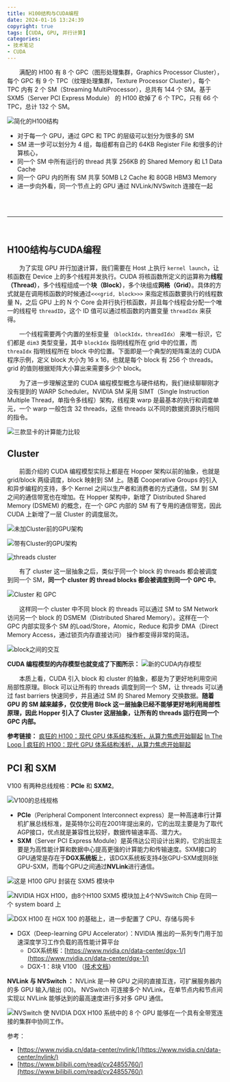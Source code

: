 ```yaml
---
title: H100结构与CUDA编程
date: 2024-01-16 13:24:39
copyright: true
tags: [CUDA, GPU, 并行计算]
categories:
- 技术笔记
- CUDA
---
```





&emsp;&emsp;满配的 H100 有 8 个 GPC（图形处理集群，Graphics Processor Cluster），每个 GPC 有 9 个 TPC（纹理处理集群，Texture Processor Cluster），每个 TPC 内有 2 个 SM（Streaming MultiProcessor），总共有 144 个 SM。基于 SXM5（Server PCI Express Module） 的 H100 砍掉了 6 个 TPC，只有 66 个 TPC，总计 132 个 SM。

<!--more-->



![简化的H100结构](/images/H100结构与CUDA编程/简化的H100结构.png)


- 对于每一个 GPU，通过 GPC 和 TPC 的层级可以划分为很多的 SM
- SM 进一步可以划分为 4 组，每组都有自己的 64KB Register File 和很多的计算核心，
- 同一个 SM 中所有运行的 thread 共享 256KB 的 Shared Memory 和 L1 Data Cache
- 同一个 GPU 内的所有 SM 共享 50MB L2 Cache 和 80GB HBM3 Memory
- 进一步向外看，同一个节点上的 GPU 通过 NVLink/NVSwitch 连接在一起


<br/><br/>

---

<br/>


## H100结构与CUDA编程

&emsp;&emsp;为了实现 GPU 并行加速计算，我们需要在 Host  上执行  `kernel launch`，让核函数在  Device 上的多个线程并发执行。CUDA 将核函数所定义的运算称为**线程（Thread）**，多个线程组成一个**块（Block）**，多个块组成**网格（Grid）**。具体的方式就是在调用核函数的时候通过`<<<grid, block>>>` 来指定核函数要执行的线程数量 N，之后 GPU 上的 N 个 Core 会并行执行核函数，并且每个线程会分配一个唯一的线程号 `threadID`，这个 ID 值可以通过核函数的内置变量 `threadIdx` 来获得。

&emsp;&emsp;一个线程需要两个内置的坐标变量 `（blockIdx，threadIdx）` 来唯一标识，它们都是 `dim3` 类型变量，其中 `blockIdx` 指明线程所在 grid 中的位置，而 `threaIdx` 指明线程所在 block 中的位置。下面即是一个典型的矩阵乘法的 CUDA 程序示例，定义 block 大小为 16 x 16，也就是每个 block 有 256 个 threads。grid 的值则根据矩阵大小算出来需要多少个 block。

&emsp;&emsp;为了进一步理解这里的 CUDA 编程模型概念与硬件结构，我们继续聊聊刚才没有提到的 WARP Scheduler。NVIDIA SM 采用 SIMT（Single Instruction Multiple Thread，单指令多线程）架构，线程束 warp 是最基本的执行和调度单元，一个 warp 一般包含 32 threads，这些 threads 以不同的数据资源执行相同的指令。

![三款显卡的计算能力比较](/images/H100结构与CUDA编程/三款显卡的计算能力比较.png)


## Cluster

&emsp;&emsp;前面介绍的 CUDA 编程模型实际上都是在 Hopper 架构以前的抽象，也就是 grid/block 两级调度，block 映射到 SM 上。随着 Cooperative Groups 的引入和异步编程的支持，多个 Kernel 之间以生产者和消费者的方式通信，SM 到 SM 之间的通信带宽也在增加。在 Hopper 架构中，新增了 Distributed Shared Memory (DSMEM) 的概念，在一个 GPC 内部的 SM 有了专用的通信带宽，因此 CUDA 上新增了一层 Cluster 的调度层次。

![未加Cluster前的GPU架构](/images/H100结构与CUDA编程/未加Cluster前的GPU架构.png)

![带有Cluster的GPU架构](/images/H100结构与CUDA编程/带有Cluster的GPU架构.png)

![threads cluster](/images/H100结构与CUDA编程/threads_cluster.png)


&emsp;&emsp;有了 cluster 这一层抽象之后，类似于同一个 block 的 threads 都会被调度到同一个 SM，**同一个 cluster 的 thread blocks 都会被调度到同一个 GPC 中**。

![Cluster 和 GPC](/images/H100结构与CUDA编程/ClusterGPC.png)


&emsp;&emsp;这样同一个 cluster 中不同 block 的 threads 可以通过 SM to SM Network 访问另一个 block 的 DSMEM（Distributed Shared Memory）。这样在一个 GPC 内部实现多个 SM 的Load/Store，Atomic，Reduce 和异步 DMA（Direct Memory Access，通过锁页内存直接访问） 操作都变得非常的简洁。

![block之间的交互](/images/H100结构与CUDA编程/block之间的交互.png)


**CUDA 编程模型的内存模型也就变成了下图所示：**
![新的CUDA内存模型](/images/H100结构与CUDA编程/新的CUDA内存模型.png)


&emsp;&emsp;本质上看，CUDA 引入 block 和 cluster 的抽象，都是为了更好地利用空间局部性原理。Block 可以让所有的 threads 调度到同一个 SM，让 threads 可以通过 fast barriers 快速同步，并且通过 SM 的 Shared Memory 交换数据。**随着 GPU 的 SM 越来越多，仅仅使用 Block 这一层抽象已经不能够更好地利用局部性原理，因此 Hopper 引入了 Cluster 这层抽象，让所有的 threads 运行在同一个 GPC 内部。**

**参考链接：**
[疯狂的 H100：现代 GPU 体系结构浅析，从算力焦虑开始聊起](https://mp.weixin.qq.com/s/ccSHfgus5GvG6OleeOfglw)
[In The Loop | 疯狂的 H100：现代 GPU 体系结构浅析，从算力焦虑开始聊起](https://loop.houmin.site/context/gpu-arch/)



## PCI 和 SXM
V100 有两种总线规格：**PCIe** 和 **SXM2**。

![V100的总线规格](/images/H100结构与CUDA编程/V100的总线规格.png)


- **PCIe**（Peripheral Component Interconnect express）是一种高速串行计算机扩展总线标准，是英特尔公司在2001年提出来的，它的出现主要是为了取代AGP接口，优点就是兼容性比较好，数据传输速率高、潜力大。
- **SXM**（Server PCI Express Module）是英伟达公司设计出来的，它的出现主要是为高性能计算和数据中心提高更强的计算能力和传输速度。SXM接口的GPU通常是存在于**DGX系统板**上，该DGX系统板支持4张GPU-SXM或则8张GPU-SXM，而每个GPU之间通过**NVLink**进行通信。 

![这是 H100 GPU 封装在 SXM5 模块中](/images/H100结构与CUDA编程/SXM5模块.png)

![NVIDIA HGX H100，由8个H100 SXM5 模块加上4个NVSwitch Chip 在同一个 system board 上](/images/H100结构与CUDA编程/HGX.png)

![DGX H100 在 HGX 100 的基础上，进一步配置了 CPU、存储与网卡](/images/H100结构与CUDA编程/DGX.png)


- DGX（Deep-learning GPU Accelerator）：NVIDIA 推出的一系列专门用于加速深度学习工作负载的高性能计算平台
   - DGX系统板：[https://www.nvidia.cn/data-center/dgx-1/](https://www.nvidia.cn/data-center/dgx-1/)
   - DGX-1：8块 V100 （[技术文档](https://www.nvidia.cn/content/dam/en-zz/Solutions/Data-Center/dgx-1/dgx-1-rhel-centos-datasheet-update-r2.pdf)）

**NVLink 与 NVSwitch ：**
NVLink 是一种 GPU 之间的直接互连，可扩展服务器内的多 GPU 输入/输出 (IO)。
NVSwitch 可连接多个 NVLink，在单节点内和节点间实现以 NVLink 能够达到的最高速度进行多对多 GPU 通信。

![NVSwitch 使 NVIDIA DGX H100 系统中的 8 个 GPU 能够在一个具有全带宽连接的集群中协同工作。](/images/H100结构与CUDA编程/NVSwitch.png)


参考：

- [https://www.nvidia.cn/data-center/nvlink/](https://www.nvidia.cn/data-center/nvlink/)
- [https://www.bilibili.com/read/cv24855760/](https://www.bilibili.com/read/cv24855760/)



<br/><br/><br/><br/>